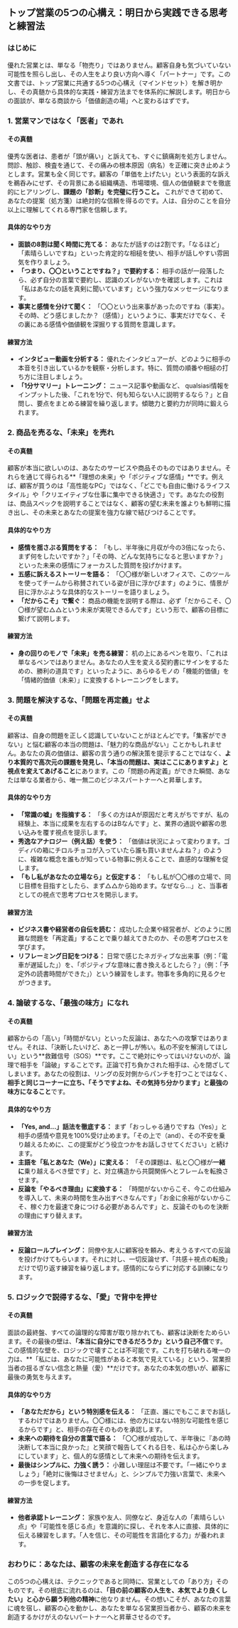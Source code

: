 ## **トップ営業の5つの心構え：明日から実践できる思考と練習法**

### **はじめに**

優れた営業とは、単なる「物売り」ではありません。顧客自身も気づいていない可能性を照らし出し、その人生をより良い方向へ導く「パートナー」です。この文書では、トップ営業に共通する5つの心構え（マインドセット）を解き明かし、その真髄から具体的な実践・練習方法までを体系的に解説します。明日からの面談が、単なる商談から「価値創造の場」へと変わるはずです。

### **1\. 営業マンではなく「医者」であれ**

#### **その真髄**

優秀な医者は、患者が「頭が痛い」と訴えても、すぐに鎮痛剤を処方しません。問診、触診、検査を通じて、その痛みの根本原因（病名）を正確に突き止めようとします。営業も全く同じです。顧客の「単価を上げたい」という表面的な訴えを鵜呑みにせず、その背景にある組織構造、市場環境、個人の価値観までを徹底的にヒアリングし、**課題の「診断」を完璧に行うこと。** これができて初めて、あなたの提案（処方箋）は絶対的な信頼を得るのです。人は、自分のことを自分以上に理解してくれる専門家を信頼します。

#### **具体的なやり方**

* **面談の8割は聞く時間に充てる：** あなたが話すのは2割です。「なるほど」「素晴らしいですね」といった肯定的な相槌を使い、相手が話しやすい雰囲気を作りましょう。  
* **「つまり、〇〇ということですね？」で要約する：** 相手の話が一段落したら、必ず自分の言葉で要約し、認識のズレがないかを確認します。これは「私はあなたの話を真剣に聞いています」という強力なメッセージになります。  
* **事実と感情を分けて聞く：** 「〇〇という出来事があったのですね（事実）。その時、どう感じましたか？（感情）」というように、事実だけでなく、その裏にある感情や価値観を深掘りする質問を意識します。

#### **練習方法**

* **インタビュー動画を分析する：** 優れたインタビュアーが、どのように相手の本音を引き出しているかを観察・分析します。特に、質問の順番や相槌の打ち方に注目しましょう。  
* **「1分サマリー」トレーニング：** ニュース記事や動画など、 qualsiasi情報をインプットした後、「これを1分で、何も知らない人に説明するなら？」と自問し、要点をまとめる練習を繰り返します。傾聴力と要約力が同時に鍛えられます。

### **2\. 商品を売るな、「未来」を売れ**

#### **その真髄**

顧客が本当に欲しいのは、あなたのサービスや商品そのものではありません。それらを通じて得られる\*\*「理想の未来」や「ポジティブな感情」\*\*です。例えば、顧客が買うのは「高性能なPC」ではなく、「どこでも自由に働けるライフスタイル」や「クリエイティブな仕事に集中できる快適さ」です。あなたの役割は、商品スペックを説明することではなく、顧客の望む未来を誰よりも鮮明に描き出し、その未来とあなたの提案を強力な線で結びつけることです。

#### **具体的なやり方**

* **感情を揺さぶる質問をする：** 「もし、半年後に月収が今の3倍になったら、まず何をしたいですか？」「その時、どんな気持ちになると思いますか？」といった未来の感情にフォーカスした質問を投げかけます。  
* **五感に訴えるストーリーを語る：** 「〇〇様が新しいオフィスで、このツールを使ってチームから称賛されている姿が目に浮かびます」のように、情景が目に浮かぶような具体的なストーリーを語りましょう。  
* **「だからこそ」で繋ぐ：** 商品の機能を説明する際は、必ず「だからこそ、〇〇様が望む△△という未来が実現できるんです」という形で、顧客の目標に繋げて説明します。

#### **練習方法**

* **身の回りのモノで「未来」を売る練習：** 机の上にあるペンを取り、「これは単なるペンではありません。あなたの人生を変える契約書にサインをするための、勝利の道具です」といったように、あらゆるモノの「機能的価値」を「情緒的価値（未来）」に変換するトレーニングをします。

### **3\. 問題を解決するな、「問題を再定義」せよ**

#### **その真髄**

顧客は、自身の問題を正しく認識していないことがほとんどです。「集客ができない」と悩む顧客の本当の問題は、「魅力的な商品がない」ことかもしれません。あなたの真の価値は、顧客の言う通りの解決策を提示することではなく、**より本質的で高次元の課題を発見し、「本当の問題は、実はここにありますよ」と視点を変えてあげること**にあります。この「問題の再定義」ができた瞬間、あなたは単なる業者から、唯一無二のビジネスパートナーへと昇華します。

#### **具体的なやり方**

* **「常識の嘘」を指摘する：** 「多くの方はAが原因だと考えがちですが、私の経験上、本当に成果を左右するのはBなんです」と、業界の通説や顧客の思い込みを覆す視点を提示します。  
* **秀逸なアナロジー（例え話）を使う：** 「価値は状況によって変わります。ゴディバの箱にチロルチョコが入っていたら誰も買いませんよね？」のように、複雑な概念を誰もが知っている物事に例えることで、直感的な理解を促します。  
* **「もし私があなたの立場なら」と仮定する：** 「もし私が〇〇様の立場で、同じ目標を目指すとしたら、まず△△から始めます。なぜなら…」と、当事者としての視点で思考プロセスを開示します。

#### **練習方法**

* **ビジネス書や経営者の自伝を読む：** 成功した企業や経営者が、どのように困難な問題を「再定義」することで乗り越えてきたのか、その思考プロセスを学びます。  
* **リフレーミング日記をつける：** 日常で感じたネガティブな出来事（例：「電車が遅延した」）を、「ポジティブな意味に書き換えるとしたら？」（例：「予定外の読書時間ができた」）という練習をします。物事を多角的に見るクセがつきます。

### **4\. 論破するな、「最強の味方」になれ**

#### **その真髄**

顧客からの「高い」「時間がない」といった反論は、あなたへの攻撃ではありません。それは、「決断したいけど、あと一押しが怖い。私の不安を解消してほしい」という\*\*救難信号（SOS）\*\*です。ここで絶対にやってはいけないのが、論理で相手を「論破」することです。正論で打ち負かされた相手は、心を閉ざしてしまいます。あなたの役割は、リングの反対側からパンチを打つことではなく、**相手と同じコーナーに立ち、「そうですよね、その気持ち分かります」と最強の味方になること**です。

#### **具体的なやり方**

* **「Yes, and...」話法を徹底する：** まず「おっしゃる通りですね（Yes）」と相手の感情や意見を100%受け止めます。「その上で（and）、その不安を乗り越えるために、この提案がどう役立つかをお話しさせてください」と続けます。  
* **主語を「私とあなた（We）」に変える：** 「その課題は、私と〇〇様が**一緒に**乗り越えるべき壁です」と、対立構造から共闘関係へとフレームを転換させます。  
* **反論を「やるべき理由」に変換する：** 「時間がないからこそ、今この仕組みを導入して、未来の時間を生み出すべきなんです」「お金に余裕がないからこそ、稼ぐ力を最速で身につける必要があるんです」と、反論そのものを決断の理由にすり替えます。

#### **練習方法**

* **反論ロールプレイング：** 同僚や友人に顧客役を頼み、考えうるすべての反論を投げかけてもらいます。それに対し、一切反論せず、「共感＋視点の転換」だけで切り返す練習を繰り返します。感情的にならずに対応する訓練になります。

### **5\. ロジックで説得するな、「愛」で背中を押せ**

#### **その真髄**

面談の最終盤、すべての論理的な障害が取り除かれても、顧客は決断をためらいます。その最後の壁は、**「本当に自分にできるだろうか」という自己不信**です。この感情的な壁を、ロジックで壊すことは不可能です。これを打ち破れる唯一の力は、\*\*「私には、あなたに可能性があると本気で見えている」という、営業担当者の揺るぎない信念と熱量（愛）\*\*だけです。あなたの本気の想いが、顧客に最後の勇気を与えます。

#### **具体的なやり方**

* **「あなただから」という特別感を伝える：** 「正直、誰にでもここまでお話しするわけではありません。〇〇様には、他の方にはない特別な可能性を感じるからです」と、相手の存在そのものを承認します。  
* **未来への期待を自分の言葉で語る：** 「〇〇様が成功して、半年後に『あの時決断して本当に良かった』と笑顔で報告してくれる日を、私は心から楽しみにしています」と、個人的な感情として未来への期待を伝えます。  
* **最後はシンプルに、力強く誘う：** 小難しい理屈は不要です。「一緒にやりましょう」「絶対に後悔はさせません」と、シンプルで力強い言葉で、未来への一歩を促します。

#### **練習方法**

* **他者承認トレーニング：** 家族や友人、同僚など、身近な人の「素晴らしい点」や「可能性を感じる点」を意識的に探し、それを本人に直接、具体的に伝える練習をします。「人を信じ、その可能性を言語化する力」が養われます。

### **おわりに：あなたは、顧客の未来を創造する存在になる**

この5つの心構えは、テクニックであると同時に、営業としての「あり方」そのものです。その根底に流れるのは、**「目の前の顧客の人生を、本気でより良くしたい」と心から願う利他の精神**に他なりません。その想いこそが、あなたの言葉に魂を宿し、顧客の心を動かし、あなたを単なる営業担当者から、顧客の未来を創造するかけがえのないパートナーへと昇華させるのです。